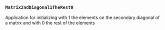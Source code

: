 ### `Matrix2ndDiagonal1TheRest0`
Application for initializing with 1 the elements on the secondary diagonal of a matrix and with 0 the rest of the elements
